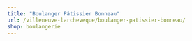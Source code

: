```yaml
---
title: "Boulanger Pâtissier Bonneau"
url: /villeneuve-larcheveque/boulanger-patissier-bonneau/
shop: boulangerie
---
```

